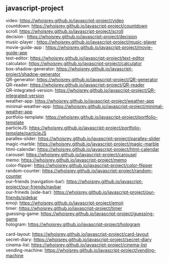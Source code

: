 ## javascript-project
video: https://whoisrey.github.io/javascript-project/video <br>
countdown: https://whoisrey.github.io/javascript-project/countdown <br>
scroll: https://whoisrey.github.io/javascript-project/scroll <br>
decision : https://whoisrey.github.io/javascript-project/decision <br>
music-player : https://whoisrey.github.io/javascript-project/music-player <br>
movie-guide-app : https://whoisrey.github.io/javascript-project/movie-guide-app <br>
text-editor: https://whoisrey.github.io/javascript-project/text-editor <br>
calculator: https://whoisrey.github.io/javascript-project/calculator <br>
box-shadow-generator: https://whoisrey.github.io/javascript-project/shadow-generator <br>
QR-generator: https://whoisrey.github.io/javascript-project/QR-generator <br>
QR-reader: https://whoisrey.github.io/javascript-project/QR-reader <br>
QR-integrated-version: https://whoisrey.github.io/javascript-project/QR-integrated-version <br>
weather-app: https://whoisrey.github.io/javascript-project/weather-app <br>
minimal-weather-app: https://whoisrey.github.io/javascript-project/minimal-weather-app <br>
portfolio-template: https://whoisrey.github.io/javascript-project/portfolio-template <br>
particleJS: https://whoisrey.github.io/javascript-project/portfolio-template/particleJS <br>
parallex-slider: https://whoisrey.github.io/javascript-project/parallex-slider <br>
magic-marble: https://whoisrey.github.io/javascript-project/magic-marble <br>
html-calendar: https://whoisrey.github.io/javascript-project/html-calendar <br>
carousel: https://whoisrey.github.io/javascript-project/carousel <br>
memo: https://whoisrey.github.io/javascript-project/memo <br>
color-flipper: https://whoisrey.github.io/javascript-project/color-flipper <br>
random-counter: https://whoisrey.github.io/javascript-project/random-counter <br>
our-friends (navigation-bar): https://whoisrey.github.io/javascript-project/our-friends/navbar <br>
our-frineds (side-bar): https://whoisrey.github.io/javascript-project/our-friends/sidebar <br>
emoji: https://whoisrey.github.io/javascript-project/emoji <br>
timer: https://whoisrey.github.io/javascript-project/timer <br>
guessing-game: https://whoisrey.github.io/javascript-project/guessing-game <br>
hologram: https://whoisrey.github.io/javascript-project/hologram <br>

card-layout: https://whoisrey.github.io/javascript-project/card-layout <br>
secret-diary: https://whoisrey.github.io/javascript-project/secret-diary <br>
cinema-list: https://whoisrey.github.io/javascript-project/cinema-list <br>
vending-machine: https://whoisrey.github.io/javascript-project/vending-machine <br>
